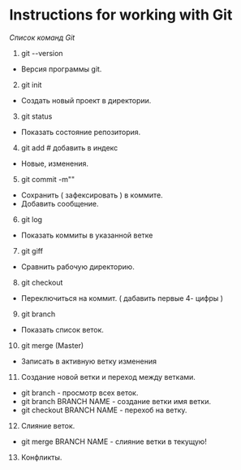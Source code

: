 # Instructions for working with Git #

_Список команд Git_

1. git --version  
* Версия программы git.  
2. git init  
* Создать новый проект в директории.
3. git status 
* Показать состояние репозитория.  
4. git add  # добавить в индекс
* Новые, изменения.
5. git commit -m"" 
* Сохранить ( зафексировать ) в коммите.
* Добавить сообщение.
6. git log 
* Показать коммиты в указанной ветке
7. git giff 
* Сравнить рабочую директорию. 
8. git  checkout 
* Переключиться на коммит. ( дабавить первые 4- цифры )
9. git branch
* Показать список веток.
10.  git merge (Master)
* Записать  в активную ветку изменения

11. Создание новой ветки и переход между ветками.
* git branch - просмотр всех веток.
* git branch BRANCH NAME - создание ветки имя ветки.
* git checkout BRANCH NAME - перехоб на ветку.

12. Слияние веток.
* git merge BRANCH NAME - слияние ветки в текущую!

13. Конфликты.
